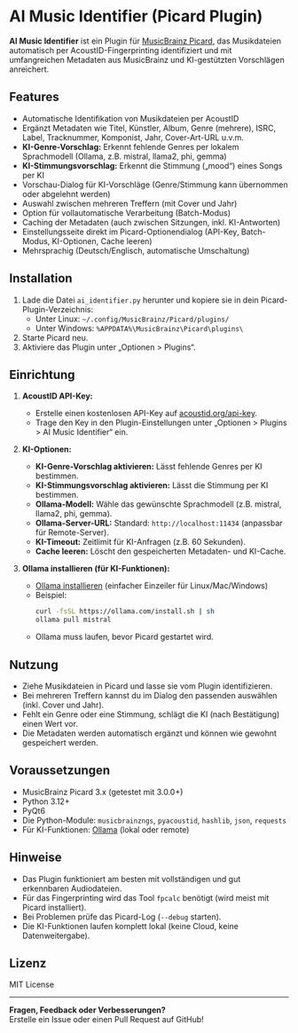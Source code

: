 # AI Music Identifier (Picard Plugin)

**AI Music Identifier** ist ein Plugin für [MusicBrainz Picard](https://picard.musicbrainz.org/), das Musikdateien automatisch per AcoustID-Fingerprinting identifiziert und mit umfangreichen Metadaten aus MusicBrainz und KI-gestützten Vorschlägen anreichert.

## Features

- Automatische Identifikation von Musikdateien per AcoustID
- Ergänzt Metadaten wie Titel, Künstler, Album, Genre (mehrere), ISRC, Label, Tracknummer, Komponist, Jahr, Cover-Art-URL u.v.m.
- **KI-Genre-Vorschlag:** Erkennt fehlende Genres per lokalem Sprachmodell (Ollama, z.B. mistral, llama2, phi, gemma)
- **KI-Stimmungsvorschlag:** Erkennt die Stimmung („mood“) eines Songs per KI
- Vorschau-Dialog für KI-Vorschläge (Genre/Stimmung kann übernommen oder abgelehnt werden)
- Auswahl zwischen mehreren Treffern (mit Cover und Jahr)
- Option für vollautomatische Verarbeitung (Batch-Modus)
- Caching der Metadaten (auch zwischen Sitzungen, inkl. KI-Antworten)
- Einstellungsseite direkt im Picard-Optionendialog (API-Key, Batch-Modus, KI-Optionen, Cache leeren)
- Mehrsprachig (Deutsch/Englisch, automatische Umschaltung)

## Installation

1. Lade die Datei `ai_identifier.py` herunter und kopiere sie in dein Picard-Plugin-Verzeichnis:
   - Unter Linux: `~/.config/MusicBrainz/Picard/plugins/`
   - Unter Windows: `%APPDATA%\MusicBrainz\Picard\plugins\`
2. Starte Picard neu.
3. Aktiviere das Plugin unter „Optionen > Plugins“.

## Einrichtung

1. **AcoustID API-Key:**  
   - Erstelle einen kostenlosen API-Key auf [acoustid.org/api-key](https://acoustid.org/api-key).
   - Trage den Key in den Plugin-Einstellungen unter „Optionen > Plugins > AI Music Identifier“ ein.

2. **KI-Optionen:**  
   - **KI-Genre-Vorschlag aktivieren:** Lässt fehlende Genres per KI bestimmen.
   - **KI-Stimmungsvorschlag aktivieren:** Lässt die Stimmung per KI bestimmen.
   - **Ollama-Modell:** Wähle das gewünschte Sprachmodell (z.B. mistral, llama2, phi, gemma).
   - **Ollama-Server-URL:** Standard: `http://localhost:11434` (anpassbar für Remote-Server).
   - **KI-Timeout:** Zeitlimit für KI-Anfragen (z.B. 60 Sekunden).
   - **Cache leeren:** Löscht den gespeicherten Metadaten- und KI-Cache.

3. **Ollama installieren (für KI-Funktionen):**
   - [Ollama installieren](https://github.com/ollama/ollama) (einfacher Einzeiler für Linux/Mac/Windows)
   - Beispiel:
     ```bash
     curl -fsSL https://ollama.com/install.sh | sh
     ollama pull mistral
     ```
   - Ollama muss laufen, bevor Picard gestartet wird.

## Nutzung

- Ziehe Musikdateien in Picard und lasse sie vom Plugin identifizieren.
- Bei mehreren Treffern kannst du im Dialog den passenden auswählen (inkl. Cover und Jahr).
- Fehlt ein Genre oder eine Stimmung, schlägt die KI (nach Bestätigung) einen Wert vor.
- Die Metadaten werden automatisch ergänzt und können wie gewohnt gespeichert werden.

## Voraussetzungen

- MusicBrainz Picard 3.x (getestet mit 3.0.0+)
- Python 3.12+
- PyQt6
- Die Python-Module: `musicbrainzngs`, `pyacoustid`, `hashlib`, `json`, `requests`
- Für KI-Funktionen: [Ollama](https://github.com/ollama/ollama) (lokal oder remote)

## Hinweise

- Das Plugin funktioniert am besten mit vollständigen und gut erkennbaren Audiodateien.
- Für das Fingerprinting wird das Tool `fpcalc` benötigt (wird meist mit Picard installiert).
- Bei Problemen prüfe das Picard-Log (`--debug` starten).
- Die KI-Funktionen laufen komplett lokal (keine Cloud, keine Datenweitergabe).

## Lizenz

MIT License

---

**Fragen, Feedback oder Verbesserungen?**  
Erstelle ein Issue oder einen Pull Request auf GitHub! 